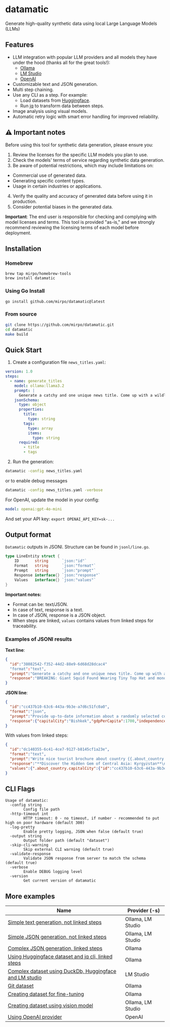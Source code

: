 # datamatic

Generate high-quality synthetic data using local Large Language Models (LLMs)

## Features

- LLM integration with popular LLM providers and all models they have under the hood (thanks all for the great tools!):
  - [Ollama](https://ollama.com/download)
  - [LM Studio](https://lmstudio.ai/download)
  - [OpenAI](https://openai.com/)
- Customizable text and JSON generation.
- Multi step chaining.
- Use any CLI as a step. For example:
  - Load datasets from [Huggingface](https://huggingface.co/datasets).
  - Run [jq](https://github.com/jqlang/jq) to transform data between steps.
- Image analysis using visual models.
- Automatic retry logic with smart error handling for improved reliability.

## ⚠️ Important notes

Before using this tool for synthetic data generation, please ensure you:

1. Review the licenses for the specific LLM models you plan to use.
2. Check the models' terms of service regarding synthetic data generation.
3. Be aware of potential restrictions, which may include limitations on:
  - Commercial use of generated data.
  - Generating specific content types.
  - Usage in certain industries or applications.
4. Verify the quality and accuracy of generated data before using it in production.
5. Consider potential biases in the generated data.

**Important**: The end user is responsible for checking and complying with model licenses and terms. This tool is provided "as-is," and we strongly recommend reviewing the licensing terms of each model before deployment.

## Installation

### Homebrew

```shell
brew tap mirpo/homebrew-tools
brew install datamatic
```

### Using Go Install

```shell
go install github.com/mirpo/datamatic@latest
```

### From source

```bash
git clone https://github.com/mirpo/datamatic.git
cd datamatic
make build
```

## Quick Start

1. Create a configuration file `news_titles.yaml`:
```yaml
version: 1.0
steps:
  - name: generate_titles
    model: ollama:llama3.2
    prompt: |
      Generate a catchy and one unique news title. Come up with a wildly different and surprising news headline. Return only one news title per request, without any extra thinking.
    jsonSchema:
      type: object
      properties:
        title:
          type: string
        tags:
          type: array
          items:
            type: string
      required:
        - title
        - tags
```

2. Run the generation:
```bash
datamatic -config news_titles.yaml
```

or to enable debug messages

```bash
datamatic -config news_titles.yaml -verbose
```

For OpenAI, update the model in your config:
```yaml
model: openai:gpt-4o-mini
```
And set your API key: `export OPENAI_API_KEY=sk-...`

## Output format

`Datamatic` outputs in JSONl. Structure can be found in `jsonl/line.go`.

```go
type LineEntity struct {
	ID       string      `json:"id"`
	Format   string      `json:"format"`
	Prompt   string      `json:"prompt"`
	Response interface{} `json:"response"`
	Values   interface{} `json:"values"`
}
```

**Important notes:**
  - Format can be: text/JSON.
  - In case of text, response is a text.
  - In case of JSON, response is a JSON object.
  - When steps are linked, `values` contains values from linked steps for traceability.

### Examples of JSONl results

**Text line**:

```json
{
  "id":"38082542-f352-44d2-88e9-6d68d28dcac4"
  "format":"text",
  "prompt":"Generate a catchy and one unique news title. Come up with a wildly different and surprising news headline. Return only one news title per request, without any extra thinking.",
  "response":"BREAKING: Giant Squid Found Wearing Tiny Top Hat and monocle in Remote Arctic Location"
}
```

**JSON line**:

```json
{
  "id":"cc437b10-63c6-443a-9b3e-a7d6c51fc0a0",
  "format":"json",
  "prompt":"Provide up-to-date information about a randomly selected country, including its name, population, land area, UN membership status, capital city, GDP per capita, official languages, and year of independence. Return the data in a structured JSON format according to the schema below.",
  "response":{"capitalCity":"Bishkek","gdpPerCapita":1700,"independenceYear":1991,"isUNMember":true,"languages":["Kyr Kyrgyz","Russian"],"name":"Kyrgyzstan","population":6184000,"totalCountryArea":199912}
}
```

With values from linked steps:

```json
{
  "id":"dc140355-6c41-4ce7-9127-b8145cf1a23e",
  "format":"text",
  "prompt":"Write nice tourist brochure about country {{.about_country.name}}, which capital is {{.about_country.capitalCity}}, area {{.about_country.totalCountryArea}}, independenceYear: {{.about_country.independenceYear}} and official languages are {{.about_country.languages}}.",
  "response":"**Discover the Hidden Gem of Central Asia: Kyrgyzstan**\n\nTucked away in the heart of Central Asia, Kyrgyzstan is a land of breathtaking beauty, rich history, and warm hospitality. Our capital city, Bishkek, is a bustling metropolis surrounded by the stunning Tian Shan mountains, waiting to be explored.\n\n**A Brief History**\n\nKyrgyzstan gained its independence on August 31, 1991...",
  "values":{".about_country.capitalCity":{"id":"cc437b10-63c6-443a-9b3e-a7d6c51fc0a0","content":"Bishkek"},".about_country.independenceYear":{"id":"cc437b10-63c6-443a-9b3e-a7d6c51fc0a0","content":"1991"},".about_country.languages":{"id":"cc437b10-63c6-443a-9b3e-a7d6c51fc0a0","content":"Kyr Kyrgyz, Russian"},".about_country.name":{"id":"cc437b10-63c6-443a-9b3e-a7d6c51fc0a0","content":"Kyrgyzstan"},".about_country.totalCountryArea":{"id":"cc437b10-63c6-443a-9b3e-a7d6c51fc0a0","content":"199912"}}
}
```

## CLI Flags

```
Usage of datamatic:
  -config string
        Config file path
  -http-timeout int
        HTTP timeout: 0 - no timeout, if number - recommended to put high on poor hardware (default 300)
  -log-pretty
        Enable pretty logging, JSON when false (default true)
  -output string
        Output folder path (default "dataset")
  -skip-cli-warning
        Skip external CLI warning (default true)
  -validate-response
        Validate JSON response from server to match the schema (default true)
  -verbose
        Enable DEBUG logging level
  -version
        Get current version of datamatic
```

## More examples

| Name                                                                                                                                                                     | Provider (-s)     |
| ------------------------------------------------------------------------------------------------------------------------------------------------------------------------ | ----------------- |
| [Simple text generation, not linked steps](./examples/v1/1.%20simple%20text%20generation,%20not%20linked%20steps/README.md)                                              | Ollama, LM Studio |
| [Simple JSON generation, not linked steps](./examples/v1/2.%20simple%20json%20generation,%20not%20linked%20steps/README.md)                                              | Ollama, LM Studio |
| [Complex JSON generation, linked steps](./examples/v1/3.%20complex%20json,%20linked%20steps/README.md)                                                                   | Ollama            |
| [Using Huggingface dataset and jq cli, linked steps](./examples/v1/4.%20using%20huggingface%20and%20jq%20cli/README.md)                                                  | Ollama            |
| [Complex dataset using DuckDb, Huggingface and LM studio](./examples/v1/5.%20using%20duckdb%20to%20convert%20parquet%20huggingface%20dataset%20and%20lmstudio/README.md) | LM Studio         |
| [Git dataset](./examples/v1/6.%20git%20dataset/README.md)                                                                                                                | Ollama            |
| [Creating dataset for fine-tuning](./examples/v1/7.%20fine-tuning%20dataset/README.md)                                                                                   | Ollama            |
| [Creating dataset using vision model](./examples/v1/8.%20hugginface%20images%20and%20qwen2.5vl%20or%20gemma3/README.md)                                                  | Ollama, LM Studio |
| [Using OpenAI provider](./examples/v1/9.%20openai-example/README.md)                                                                                                     | OpenAI            |

